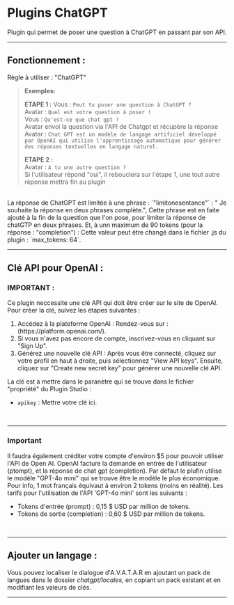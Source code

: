 # Plugins ChatGPT

Plugin qui permet de poser une question à ChatGPT en passant par son API.

--- 

## Fonctionnement :

Règle à utiliser : "ChatGPT"

>**Exemples:**
>
> **ETAPE 1 :**
> Vous : `Peut tu poser une question à ChatGPT ?`\
> Avatar : `Quel est votre question à poser !`\
> Vous : `Qu'est-ce que chat gpt ?`\
> Avatar envoi la question via l'API de Chatgpt et récupère la réponse \
> Avatar : `Chat GPT est un modèle de langage artificiel développé par OpenAI qui utilise l'apprentissage automatique pour générer des réponses textuelles en langage naturel.` 
>
> **ETAPE 2 :** \
> Avatar : `A tu une autre question ?`\
> Si l'utilisateur répond "oui", il rebouclera sur l'étape 1, une tout autre réponse mettra fin au plugin
>

<br>
La réponse de ChatGPT est limitée à une phrase : 
`"limitonesentance"` : " Je souhaite la réponse en deux phrases complète.",
Cette phrase est en faite ajouté à la fin de la question que l'on pose, pour limiter la réponse de chatGTP en deux phrases.  
Et, à unn maximum de 90 tokens (pour la réponse : "completion") : 
Cette valeur peut être changé dans le fichier .js du plugin : `max_tokens: 64`. 
<br>

---

## Clé API pour OpenAI :

### IMPORTANT : 
Ce plugin neccessite une clé API qui doit être créer sur le site de OpenAI.
Pour crèer la clé, suivez les étapes suivantes :
<ol>
<li> Accédez à la plateforme OpenAI : Rendez-vous sur : (https://platform.openai.com/).</li> 
<li> Si vous n'avez pas encore de compte, inscrivez-vous en cliquant sur "Sign Up".</li>
<li> Générez une nouvelle clé API : Après vous être connecté, cliquez sur votre profil en haut à droite, puis sélectionnez "View API keys". Ensuite, cliquez sur "Create new secret key" pour générer une nouvelle clé API.</li>
</ol>

La clé est à mettre dans le paranètre qui se trouve dans le fichier "propriété" du Plugin Studio :
* `apikey` : Mettre votre clé ici.  
<br>

---

### Important

Il faudra également créditer votre compte d'environ $5 pour pouvoir utiliser l'API de Open AI.
OpenAI facture la demande en entrée de l'utilisateur (ptompt), et la réponse de chat gpt (completion).
Par défaut le plufin utilise le modèle "GPT-4o mini" qui se trouve être le modèle le plus économique. Pour info, 1 mot français équivaut à environ 2 tokens (moins en réalité). Les tarifs pour l'utilisation de l'API 'GPT-4o mini' sont les suivants :

- Tokens d'entrée (prompt) : 0,15 $ USD par million de tokens.
- Tokens de sortie (completion) : 0,60 $ USD par million de tokens.
<br>

---

## Ajouter un langage :

Vous pouvez localiser le dialogue d'A.V.A.T.A.R en ajoutant un pack de langues dans le dossier _chatgpt/locales_, en copiant un pack existant et en modifiant les valeurs de clés.
<br>

---
